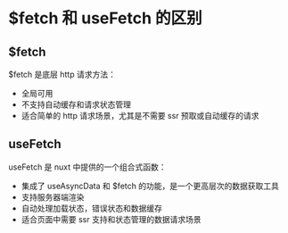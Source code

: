 # $fetch 和 useFetch 的区别

## $fetch

$fetch 是底层 http 请求方法：

- 全局可用
- 不支持自动缓存和请求状态管理
- 适合简单的 http 请求场景，尤其是不需要 ssr 预取或自动缓存的请求

## useFetch

useFetch 是 nuxt 中提供的一个组合式函数：

- 集成了 useAsyncData 和 $fetch 的功能，是一个更高层次的数据获取工具
- 支持服务器端渲染
- 自动处理加载状态，错误状态和数据缓存
- 适合页面中需要 ssr 支持和状态管理的数据请求场景